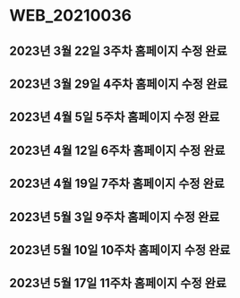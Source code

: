 # WEB_20210036
## 2023년 3월 22일 3주차 홈페이지 수정 완료
## 2023년 3월 29일 4주차 홈페이지 수정 완료
## 2023년 4월 5일 5주차 홈페이지 수정 완료
## 2023년 4월 12일 6주차 홈페이지 수정 완료
## 2023년 4월 19일 7주차 홈페이지 수정 완료
## 2023년 5월 3일 9주차 홈페이지 수정 완료
## 2023년 5월 10일 10주차 홈페이지 수정 완료
## 2023년 5월 17일 11주차 홈페이지 수정 완료